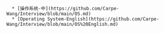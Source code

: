 
      * [操作系统-中](https://github.com/Carpe-Wang/Interview/blob/main/OS.md)
      * [Operating System-English](https://github.com/Carpe-Wang/Interview/blob/main/OS%20English.md)
